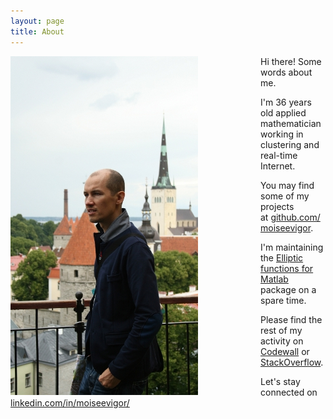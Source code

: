 ```yaml
---
layout: page
title: About
---
```


<div style="float: left; margin-right: 100px;">
  <img src="/public/igor.jpg">
</div>


Hi there! Some words about me.

I'm 36 years old applied mathematician working in clustering and real-time Internet.

You may find some of my projects at&nbsp;[github.com/moiseevigor](https://github.com/moiseevigor).

I'm maintaining the [Elliptic functions for Matlab](https://code.google.com/p/elliptic/) package on a spare time.

Please find the rest of my activity on [Codewall](https://coderwall.com/moiseevigor) or [StackOverflow](http://careers.stackoverflow.com/moiseev-igor).

Let's stay connected on [linkedin.com/in/moiseevigor/](http://it.linkedin.com/in/moiseevigor/)